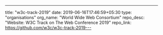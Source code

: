 ---
title: "w3c-track-2019"
date: 2019-06-16T17:46:59+05:30
type: "organisations"
org_name: "World Wide Web Consortium"
repo_desc: "Website: W3C Track on The Web Conference 2019"
repo_link: https://github.com/w3c/w3c-track-2019---